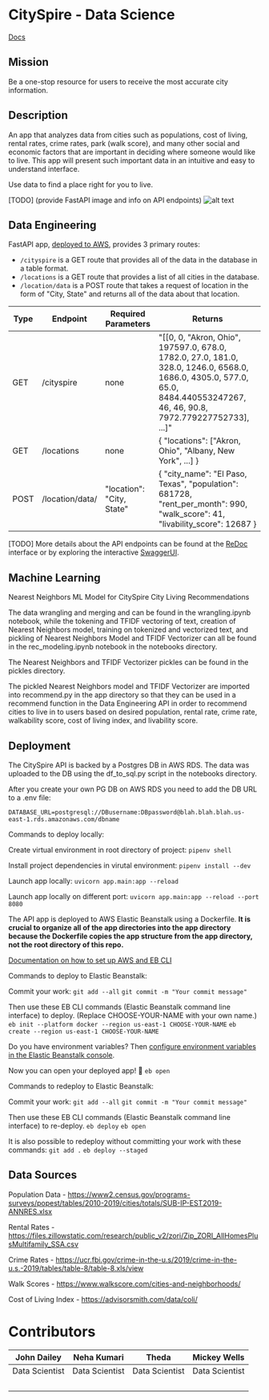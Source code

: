 # CitySpire - Data Science

[Docs](https://docs.labs.lambdaschool.com/data-science/)

## Mission

Be a one-stop resource for users to receive the most accurate city information.

## Description

An app that analyzes data from cities such as populations, cost of living, rental rates, crime rates, park (walk score), and many other social and economic factors that are important in deciding where someone would like to live. This app will present such important data in an intuitive and easy to understand interface.

Use data to find a place right for you to live.

[TODO]
(provide FastAPI image and info on API endpoints)
![alt text](cityspire-c-ds/cityspire.png/cityspire.png?raw=true)


## Data Engineering

FastAPI app, [deployed to AWS](http://cityspire-c-ds.eba-p3pw36sj.us-east-1.elasticbeanstalk.com/),
provides 3 primary routes:

- `/cityspire` is a GET route that provides all of the data in the database in a table format.
- `/locations` is a GET route that provides a list of all cities in the database.
- `/location/data` is a POST route that takes a request of location in the form of "City, State" and returns all of the data about that location.


| Type | Endpoint | Required Parameters | Returns |
| ---- | -------- | ---------- | ------- |
| GET  | /cityspire  | none | "[[0, 0, \"Akron, Ohio\", 197597.0, 678.0, 1782.0, 27.0, 181.0, 328.0, 1246.0, 6568.0, 1686.0, 4305.0, 577.0, 65.0, 8484.440553247267, 46, 46, 90.8, 7972.779227752733], ...]" |
| GET | /locations | none | { "locations": ["Akron, Ohio", "Albany, New York", ...] }|
| POST | /location/data/ | "location": "City, State" | { "city_name": "El Paso, Texas", "population": 681728, "rent_per_month": 990, "walk_score": 41, "livability_score": 12687 } |

[TODO]
More details about the API endpoints can be found at the
[ReDoc](https://blahblahblah.herokuapp.com/redoc) interface or by
exploring the interactive [SwaggerUI](https://blahblahblah.herokuapp.com).

## Machine Learning

Nearest Neighbors ML Model for CitySpire City Living Recommendations

The data wrangling and merging and can be found in the wrangling.ipynb notebook, while the tokening and TFIDF vectoring of text, creation of Nearest Neighbors model, training on tokenized and vectorized text, and pickling of Nearest Neighbors Model and TFIDF Vectorizer can all be found in the rec_modeling.ipynb notebook in the notebooks directory.

The Nearest Neighbors and TFIDF Vectorizer pickles can be found in the pickles directory.

The pickled Nearest Neighbors model and TFIDF Vectorizer are imported into recommend.py in the app directory so that they can be used in a recommend function in the Data Engineering API in order to recommend cities to live in to users based on desired population, rental rate, crime rate, walkability score, cost of living index, and livability score.

## Deployment

The CitySpire API is backed by a Postgres DB in AWS RDS. The data was uploaded to the DB using the df_to_sql.py script in the notebooks directory.

After you create your own PG DB on AWS RDS you need to add the DB URL to a .env file:

`DATABASE_URL=postgresql://DBusername:DBpassword@blah.blah.blah.us-east-1.rds.amazonaws.com/dbname`

Commands to deploy locally:

Create virtual environment in root directory of project:
`pipenv shell`

Install project dependencies in virutal environment:
`pipenv install --dev`

Launch app locally:
`uvicorn app.main:app --reload`

Launch app locally on different port:
`uvicorn app.main:app --reload --port 8080`


The API app is deployed to AWS Elastic Beanstalk using a Dockerfile. **It is crucial to organize all of the app directories into the app directory because the Dockerfile copies the app structure from the app directory, not the root directory of this repo.**

[Documentation on how to set up AWS and EB CLI](https://docs.labs.lambdaschool.com/data-science/tech/aws-elastic-beanstalk#deploy-the-first-time)

Commands to deploy to Elastic Beanstalk:

Commit your work:
`git add --all`
`git commit -m "Your commit message"`

Then use these EB CLI commands (Elastic Beanstalk command line interface) to deploy. (Replace CHOOSE-YOUR-NAME with your own name.)
`eb init --platform docker --region us-east-1 CHOOSE-YOUR-NAME`
`eb create --region us-east-1 CHOOSE-YOUR-NAME`

Do you have environment variables? Then [configure environment variables in the Elastic Beanstalk console](https://docs.aws.amazon.com/elasticbeanstalk/latest/dg/environments-cfg-softwaresettings.html#environments-cfg-softwaresettings-console).

Now you can open your deployed app! 🎉
`eb open`

Commands to redeploy to Elastic Beanstalk:

Commit your work:
`git add --all`
`git commit -m "Your commit message"`

Then use these EB CLI commands (Elastic Beanstalk command line interface) to re-deploy.
`eb deploy`
`eb open`

It is also possible to redeploy without committing your work with these commands:
`git add .`
`eb deploy --staged`

## Data Sources

Population Data - https://www2.census.gov/programs-surveys/popest/tables/2010-2019/cities/totals/SUB-IP-EST2019-ANNRES.xlsx

Rental Rates - https://files.zillowstatic.com/research/public_v2/zori/Zip_ZORI_AllHomesPlusMultifamily_SSA.csv

Crime Rates - https://ucr.fbi.gov/crime-in-the-u.s/2019/crime-in-the-u.s.-2019/tables/table-8/table-8.xls/view

Walk Scores - https://www.walkscore.com/cities-and-neighborhoods/

Cost of Living Index - https://advisorsmith.com/data/coli/

# Contributors

| John Dailey | Neha Kumari  | Theda | Mickey Wells |
| :---------: | :--------: | :--------: | :----------: |
| Data Scientist | Data Scientist | Data Scientist | Data Scientist |
| [<img src="https://github.com/favicon.ico" width="15">](https://github.com/johnjdailey) [<img src="https://static.licdn.com/sc/h/al2o9zrvru7aqj8e1x2rzsrca" width="15">](https://www.linkedin.com/in/johnjdailey/) | [<img src="https://github.com/favicon.ico" width="15">](https://github.com/Neha-kumari31) [<img src="https://static.licdn.com/sc/h/al2o9zrvru7aqj8e1x2rzsrca" width="15">](https://www.linkedin.com/in/neha-kumari-3325ba40/) | [<img src="https://github.com/favicon.ico" width="15">](https://github.com/LambdaTheda) [<img src="https://static.licdn.com/sc/h/al2o9zrvru7aqj8e1x2rzsrca" width="15">](https://www.linkedin.com/) | [<img src="https://github.com/favicon.ico" width="15">](https://github.com/MickeyLeewells2020/) [<img src="https://static.licdn.com/sc/h/al2o9zrvru7aqj8e1x2rzsrca" width="15">](https://www.linkedin.com/) |
